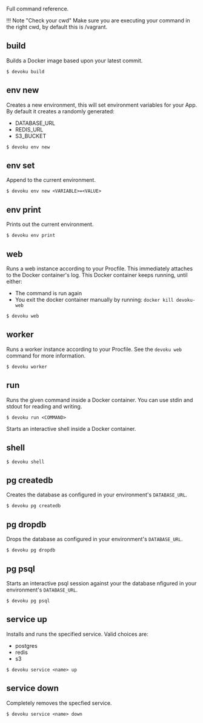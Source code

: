 Full command reference.

!!! Note "Check your cwd"
    Make sure you are executing your command in the right cwd, by default this is /vagrant.

## build

Builds a Docker image based upon your latest commit.

```
$ devoku build
```

## env new

Creates a new environment, this will set environment variables for your App. By
default it creates a randomly generated:

- DATABASE_URL
- REDIS_URL
- S3_BUCKET

```
$ devoku env new
```

## env set

Append to the current environment.

```
$ devoku env new <VARIABLE>=<VALUE>
```

## env print

Prints out the current environment.

```
$ devoku env print
```

## web

Runs a web instance according to your Procfile. This immediately attaches to
the Docker container's log. This Docker container keeps running, until either:

- The command is run again
- You exit the docker container manually by running: `docker kill devoku-web`

```
$ devoku web
```

## worker

Runs a worker instance according to your Procfile. See the `devoku web` command for
more information.

```
$ devoku worker
```

## run

Runs the given command inside a Docker container. You can use stdin and stdout for
reading and writing.

```
$ devoku run <COMMAND>
```

Starts an interactive shell inside a Docker container.

## shell

```
$ devoku shell
```

## pg createdb

Creates the database as configured in your environment's `DATABASE_URL`.

```
$ devoku pg createdb
```

## pg dropdb

Drops the database as configured in your environment's `DATABASE_URL`.

```
$ devoku pg dropdb
```

## pg psql

Starts an interactive psql session against your the database nfigured in your environment's `DATABASE_URL`.

```
$ devoku pg psql
```

## service up

Installs and runs the specified service. Valid choices are:

- postgres
- redis
- s3

```
$ devoku service <name> up
```

## service down

Completely removes the specfied service.

```
$ devoku service <name> down
```
